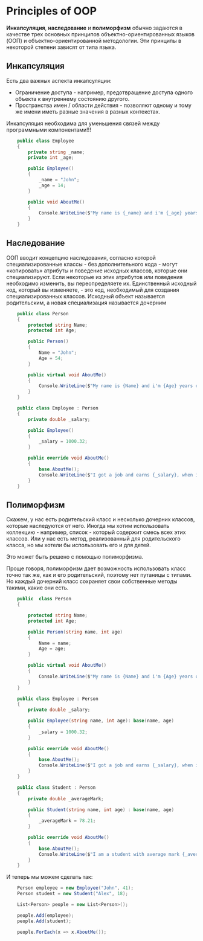 # Principles of OOP

**Инкапсуляция**, **наследование** и **полиморфизм** обычно задаются в качестве трех основных принципов объектно-ориентированных языков (OOП) и объектно-ориентированной методологии. Эти принципы в некоторой степени зависят от типа языка.

## Инкапсуляция

Есть два важных аспекта инкапсуляции:

- Ограничение доступа - например, предотвращение доступа одного объекта к внутреннему состоянию другого.
- Пространства имен / области действия - позволяют одному и тому же имени иметь разные значения в разных контекстах.

Инкапсуляция необходима для уменьшения связей между программными компонентами!!!

```csharp 
    public class Employee
    {
        private string _name;
        private int _age;

        public Employee()
        {
            _name = "John";
            _age = 14;
        }

        public void AboutMe()
        {
            Console.WriteLine($"My name is {_name} and i'm {_age} years old");
        }
    }
```

## Наследование 

ООП вводит концепцию наследования, согласно которой специализированные классы - без дополнительного кода - могут «копировать» атрибуты и поведение исходных классов, которые они специализируют. Если некоторые из этих атрибутов или поведения необходимо изменить, вы переопределяете их. Единственный исходный код, который вы изменяете, - это код, необходимый для создания специализированных классов. Исходный объект называется родительским, а новая специализация называется дочерним

```csharp 
    public class Person
    {
        protected string Name;
        protected int Age;

        public Person()
        {
            Name = "John";
            Age = 54;
        }

        public virtual void AboutMe()
        {
            Console.WriteLine($"My name is {Name} and i'm {Age} years old");
        }
    }

    public class Employee : Person
    {
        private double _salary;

        public Employee()
        {
            _salary = 1000.32;
        }

        public override void AboutMe()
        {
            base.AboutMe();
            Console.WriteLine($"I got a job and earns {_salary}, when i'm {Age} years old");
        }
    }
```

## Полиморфизм

Скажем, у нас есть родительский класс и несколько дочерних классов, которые наследуются от него. Иногда мы хотим использовать коллекцию - например, список - который содержит смесь всех этих классов. Или у нас есть метод, реализованный для родительского класса, но мы хотели бы использовать его и для детей.

Это может быть решено с помощью полиморфизма.

Проще говоря, полиморфизм дает возможность использовать класс точно так же, как и его родительский, поэтому нет путаницы с типами. Но каждый дочерний класс сохраняет свои собственные методы такими, какие они есть.

```csharp 
    public  class Person
    {

        protected string Name;
        protected int Age;

        public Person(string name, int age)
        {
            Name = name;
            Age = age;
        }

        public virtual void AboutMe()
        {
            Console.WriteLine($"My name is {Name} and i'm {Age} years old");
        }
    }

    public class Employee : Person
    {
        private double _salary;

        public Employee(string name, int age): base(name, age)
        {
            _salary = 1000.32;
        }

        public override void AboutMe()
        {
            base.AboutMe();
            Console.WriteLine($"I got a job and earns {_salary}, when i'm {Age} years old");
        }
    }

    public class Student : Person
    {
        private double _averageMark;

        public Student(string name, int age) : base(name, age)
        {
            _averageMark = 78.21;
        }

        public override void AboutMe()
        {
            base.AboutMe();
            Console.WriteLine($"I am a student with average mark {_averageMark}");
        }
    }
```

И теперь мы можем сделать так:


```csharp 
    Person employee = new Employee("John", 41);
    Person student = new Student("Alex", 18);

    List<Person> people = new List<Person>();

    people.Add(employee);
    people.Add(student);

    people.ForEach(x => x.AboutMe());
```

